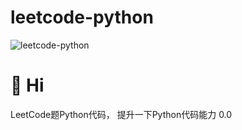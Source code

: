 # leetcode-python

![leetcode-python](https://socialify.git.ci/beiyuouo/leetcode-python/image?font=Source%20Code%20Pro&forks=1&issues=1&language=1&logo=https%3A%2F%2Favatars.githubusercontent.com%2Fu%2F44976445%3Fs%3D460%26u%3D182d335f502ab38522bde613717bd77aa1f6f766%26v%3D4&owner=1&pattern=Circuit%20Board&pulls=1&stargazers=1&theme=Light)

# :wave: Hi

LeetCode题Python代码，
提升一下Python代码能力 0.0